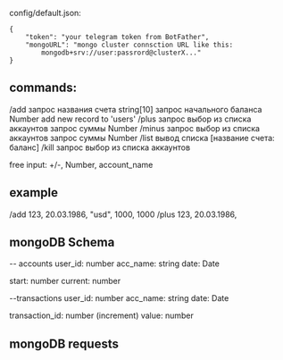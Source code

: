
config/default.json:
```
{
    "token": "your telegram token from BotFather",
    "mongoURL": "mongo cluster connsction URL like this: 
        mongodb+srv://user:passrord@clusterX..."
}
```
## commands:
/add
запрос названия счета string[10]
запрос начального баланса Number
add new record to 'users'
/plus
запрос выбор из списка аккаунтов
запрос суммы Number
/minus
запрос выбор из списка аккаунтов
запрос суммы Number
/list
вывод списка [название счета: баланс]
/kill
запрос выбор из списка аккаунтов


free input: +/-, Number, account_name


## example

/add
123, 20.03.1986, "usd", 1000, 1000
/plus
123, 20.03.1986,


## mongoDB Schema
-- accounts
user_id: number
acc_name: string
date: Date

start: number
current: number

--transactions
user_id: number
acc_name: string
date: Date

transaction_id: number (increment)
value: number

## mongoDB requests
